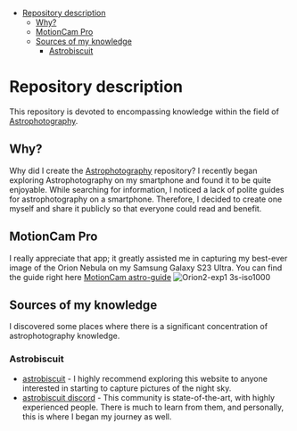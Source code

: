 - [Repository description](#repository-description)
  - [Why?](#why)
  - [MotionCam Pro](#motioncam-pro)
  - [Sources of my knowledge](#sources-of-my-knowledge)
    - [Astrobiscuit](#astrobiscuit) 

# Repository description
This repository is devoted to encompassing knowledge within the field of [Astrophotography](https://en.wikipedia.org/wiki/Astrophotography).

## Why?
Why did I create the [Astrophotography](https://github.com/SoongVilda/Astrophotography) repository? I recently began exploring Astrophotography on my smartphone and found it to be quite enjoyable. While searching for information, I noticed a lack of polite guides for astrophotography on a smartphone. Therefore, I decided to create one myself and share it publicly so that everyone could read and benefit.

## MotionCam Pro
I really appreciate that app; it greatly assisted me in capturing my best-ever image of the Orion Nebula on my Samsung Galaxy S23 Ultra. You can find the guide right here [MotionCam astro-guide](https://github.com/SoongVilda/Astrophotography/blob/main/MotionCam-repo/MotionCam-astro-guide.md)
![Orion2-exp1 3s-iso1000](https://github.com/SoongVilda/Astrophotography/assets/61845673/e975c831-2f4b-4394-87ea-d4c076b8c17d)

## Sources of my knowledge
I discovered some places where there is a significant concentration of astrophotography knowledge.

### Astrobiscuit
- [astrobiscuit](https://astrobiscuit.com/) - I highly recommend exploring this website to anyone interested in starting to capture pictures of the night sky.
- [astrobiscuit discord](https://astrobiscuit.com/discord/) - This community is state-of-the-art, with highly experienced people. There is much to learn from them, and personally, this is where I began my journey as well.
